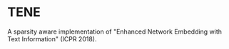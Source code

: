 # TENE
A sparsity aware implementation of "Enhanced Network Embedding with Text Information" (ICPR 2018). 
